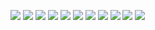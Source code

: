 ﻿![](./images/4.7.多级放大电路-图片-1.jpg)
![](./images/4.7.多级放大电路-图片-2.jpg)
![](./images/4.7.多级放大电路-图片-3.jpg)
![](./images/4.7.多级放大电路-图片-4.jpg)
![](./images/4.7.多级放大电路-图片-5.jpg)
![](./images/4.7.多级放大电路-图片-6.jpg)
![](./images/4.7.多级放大电路-图片-7.jpg)
![](./images/4.7.多级放大电路-图片-8.jpg)
![](./images/4.7.多级放大电路-图片-9.jpg)
![](./images/4.7.多级放大电路-图片-10.jpg)
![](./images/4.7.多级放大电路-图片-11.jpg)
